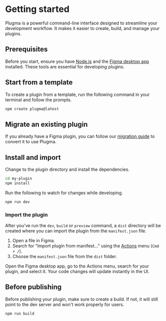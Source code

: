 # Getting started

Plugma is a powerful command-line interface designed to streamline your development workflow. It makes it easier to create, build, and manage your plugins.

## Prerequisites

Before you start, ensure you have [Node.js](https://nodejs.org/en) and the [Figma desktop app](https://www.figma.com/downloads/) installed. These tools are essential for developing plugins.

## Start from a template

To create a plugin from a template, run the following command in your terminal and follow the prompts.

```bash
npm create plugma@latest
```

## Migrate an existing plugin

If you already have a Figma plugin, you can follow our [migration guide](./migrating-an-existing-plugin) to convert it to use Plugma.

## Install and import

Change to the plugin directory and install the dependencies.

```bash
cd my-plugin
npm install
```

Run the following to watch for changes while developing.

```bash
npm run dev
```

### Import the plugin

After you've run the `dev`, `build` or `preview` command, a `dist` directory will be created where you can import the plugin from the `manifest.json` file.

1. Open a file in Figma.
2. Search for "Import plugin from manifest..." using the [Actions](https://help.figma.com/hc/en-us/articles/23570416033943-Use-the-actions-menu-in-Figma-Design) menu (`Cmd + /`).
3. Choose the `manifest.json` file from the `dist` folder.

Open the Figma desktop app, go to the Actions menu, search for your plugin, and select it. Your code changes will update instantly in the UI.

## Before publishing

Before publishing your plugin, make sure to create a build. If not, it will still point to the dev server and won't work properly for users.

```bash
npm run build
```
